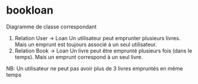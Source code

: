 # bookloan
Diagramme de classe correspondant
1. Relation User → Loan
Un utilisateur peut emprunter plusieurs livres.
Mais un emprunt est toujours associé à un seul utilisateur.
2. Relation Book → Loan
Un livre peut être emprunté plusieurs fois (dans le temps).
Mais un emprunt correspond à un seul livre.

NB: Un utilisateur ne peut pas avoir plus de 3 livres empruntés en même temps
